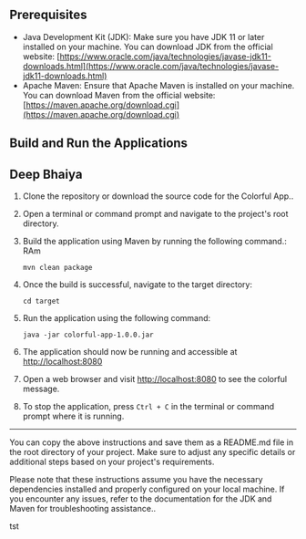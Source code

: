 ## Prerequisites

- Java Development Kit (JDK): Make sure you have JDK 11 or later installed on your machine. You can download JDK from the official website: [https://www.oracle.com/java/technologies/javase-jdk11-downloads.html](https://www.oracle.com/java/technologies/javase-jdk11-downloads.html)
- Apache Maven: Ensure that Apache Maven is installed on your machine. You can download Maven from the official website: [https://maven.apache.org/download.cgi](https://maven.apache.org/download.cgi)

## Build and Run the Applications
## Deep Bhaiya

1. Clone the repository or download the source code for the Colorful App..

2. Open a terminal or command prompt and navigate to the project's root directory.

3. Build the application using Maven by running the following command.: RAm
   ```shell
   mvn clean package
   ```

4. Once the build is successful, navigate to the target directory:
   ```shell
   cd target
   ```

5. Run the application using the following command:
   ```shell
   java -jar colorful-app-1.0.0.jar
   ```

6. The application should now be running and accessible at [http://localhost:8080](http://localhost:8080)

7. Open a web browser and visit [http://localhost:8080](http://localhost:8080) to see the colorful message.

8. To stop the application, press `Ctrl + C` in the terminal or command prompt where it is running.

---

You can copy the above instructions and save them as a README.md file in the root directory of your project. Make sure to adjust any specific details or additional steps based on your project's requirements.

Please note that these instructions assume you have the necessary dependencies installed and properly configured on your local machine. If you encounter any issues, refer to the documentation for the JDK and Maven for troubleshooting assistance.. 

tst
